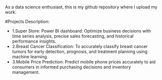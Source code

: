 As a data science enthusiast, this is my github repository where I upload my work:

#Projects Description:

- 1.Super Store: Power BI dashboard: Optimize business decisions with time series analysis, precise sales forecasting, and historical performance insights.
- 2.Breast Cancer Classification:  To accurately classify breast cancer tumors for early detection, prognosis, and treatment planning using machine learning.
- 3.Mobile Price Prediction: Predict mobile phone prices accurately to aid consumers in informed purchasing decisions and inventory management.
